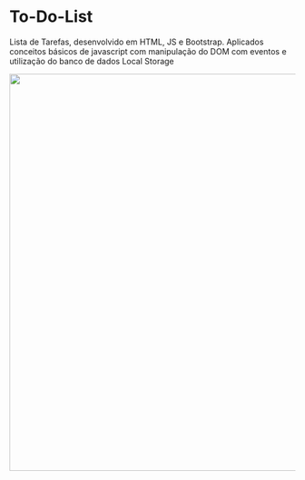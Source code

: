 # To-Do-List
Lista de Tarefas, desenvolvido em HTML, JS e Bootstrap. Aplicados conceitos básicos de javascript com manipulação do DOM com eventos e utilização do banco de dados Local Storage


<div align="center">
<img src="https://user-images.githubusercontent.com/79343380/156835288-7401ac34-7ee2-43b5-969f-197a34370b3a.PNG" width="700px" />
</div>

